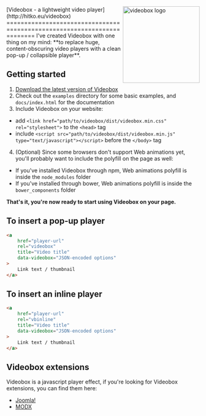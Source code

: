 <img src="https://cloud.githubusercontent.com/assets/4700881/10467953/b5fb0616-71fc-11e5-9847-0e2afd05ff1f.png" alt="videobox logo" width="200" align="right">
[Videobox - a lightweight video player](http://hitko.eu/videobox)
========================================================================
I've created Videobox with one thing on my mind: **to replace huge, content-obscuring video players with a clean pop-up / collapsible player**. 

Getting started
---------------
1. <a href="https://github.com/HitkoDev/Videobox/releases" target="_blank">Download the latest version of Videobox</a>
2. Check out the ```examples``` directory for some basic examples, and ```docs/index.html``` for the documentation
3. Include Videobox on your website:
 + add ```<link href="path/to/videobox/dist/videobox.min.css" rel="stylesheet">``` to the ```<head>``` tag
 + include ```<script src="path/to/videobox/dist/videobox.min.js" type="text/javascript"></script>``` before the ```</body>``` tag
4. (Optional) Since some browsers don't support Web animations yet, you'll probably want to include the polyfill on the page as well:
 + If you've installed Videobox through npm, Web animations polyfill is inside the ```node_modules``` folder
 + If you've installed through bower, Web animations polyfill is inside the ```bower_components``` folder

**That's it, you're now ready to start using Videobox on your page.**  


To insert a pop-up player
-------------  
```html
<a 
    href="player-url"  
    rel="videobox" 
    title="Video title" 
    data-videobox="JSON-encoded options"
>
    Link text / thumbnail
</a>
```


To insert an inline player
-------------
```html
<a 
    href="player-url"  
    rel="vbinline" 
    title="Video title" 
    data-videobox="JSON-encoded options"
>
    Link text / thumbnail
</a>
```


Videobox extensions
-------------------
Videobox is a javascript player effect, if you're looking for Videobox extensions, you can find them here:
* [Joomla!](https://github.com/HitkoDev/Videobox-Joomla)
* [MODX](https://github.com/HitkoDev/Videobox-MODX)

